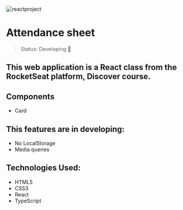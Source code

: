 ![reactproject](https://user-images.githubusercontent.com/84799845/196780904-656d0bca-1585-4b5a-b706-cfbc812afe2b.png)

<h1> Attendance sheet  </h1>

> Status: Developing 📐

<h2> This web application is a React class from the RocketSeat platform, Discover course. </h2>

## Components 
+ Card

## This features are in developing:
+ No LocalStorage
+ Media queries

## Technologies Used:
 - HTML5
 - CSS3
 - React
 - TypeScript
 
